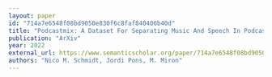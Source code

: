 ```yaml
---
layout: paper
id: "714a7e6548f08bd9050e830f6c8faf840406b40d"
title: "Podcastmix: A Dataset For Separating Music And Speech In Podcasts"
publication: "ArXiv"
year: 2022
external_url: https://www.semanticscholar.org/paper/714a7e6548f08bd9050e830f6c8faf840406b40d
authors: "Nico M. Schmidt, Jordi Pons, M. Miron"
---
```

